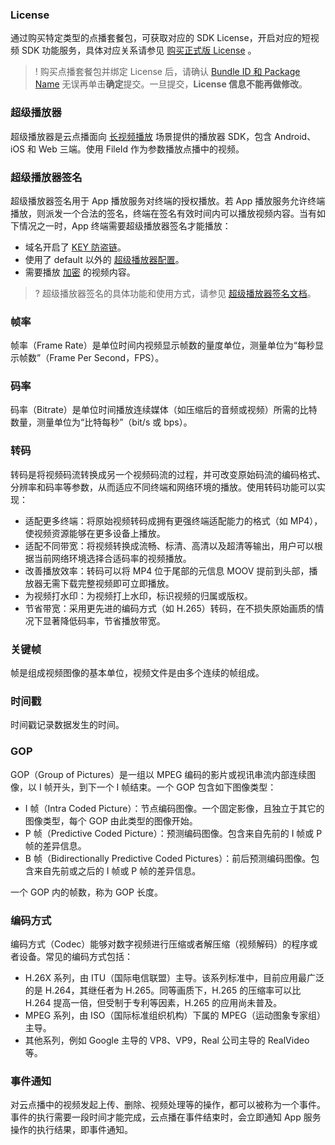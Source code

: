 ### License

通过购买特定类型的点播套餐包，可获取对应的 SDK License，开启对应的短视频 SDK 功能服务，具体对应关系请参见 [购买正式版 License](https://cloud.tencent.com/document/product/584/20333#creat_formal) 。

> ! 购买点播套餐包并绑定 License 后，请确认 [Bundle ID 和 Package Name](https://cloud.tencent.com/document/product/584/54335#que2) 无误再单击**确定**提交。一旦提交，**License 信息不能再做修改**。

### 超级播放器

超级播放器是云点播面向 [长视频播放](https://cloud.tencent.com/document/product/266/45539#.E9.95.BF.E8.A7.86.E9.A2.91.E6.92.AD.E6.94.BE) 场景提供的播放器 SDK，包含 Android、iOS 和 Web 三端。使用 FileId 作为参数播放点播中的视频。

### 超级播放器签名

超级播放器签名用于 App 播放服务对终端的授权播放。若 App 播放服务允许终端播放，则派发一个合法的签名，终端在签名有效时间内可以播放视频内容。当有如下情况之一时，App 终端需要超级播放器签名才能播放：

- 域名开启了 [KEY 防盗链](https://cloud.tencent.com/document/product/266/14047)。
- 使用了 default 以外的 [超级播放器配置](https://cloud.tencent.com/document/product/266/42435)。
- 需要播放 [加密](https://cloud.tencent.com/document/product/266/43633) 的视频内容。

> ? 超级播放器签名的具体功能和使用方式，请参见 [超级播放器签名文档](https://cloud.tencent.com/document/product/266/42436)。

### 帧率
帧率（Frame Rate）是单位时间内视频显示帧数的量度单位，测量单位为“每秒显示帧数”（Frame Per Second，FPS）。

### 码率
码率（Bitrate）是单位时间播放连续媒体（如压缩后的音频或视频）所需的比特数量，测量单位为“比特每秒”（bit/s 或 bps）。

### 转码
转码是将视频码流转换成另一个视频码流的过程，并可改变原始码流的编码格式、分辨率和码率等参数，从而适应不同终端和网络环境的播放。使用转码功能可以实现：
- 适配更多终端：将原始视频转码成拥有更强终端适配能力的格式（如 MP4），使视频资源能够在更多设备上播放。
- 适配不同带宽：将视频转换成流畅、标清、高清以及超清等输出，用户可以根据当前网络环境选择合适码率的视频播放。
- 改善播放效率：转码可以将 MP4 位于尾部的元信息 MOOV 提前到头部，播放器无需下载完整视频即可立即播放。
- 为视频打水印：为视频打上水印，标识视频的归属或版权。
- 节省带宽：采用更先进的编码方式（如 H.265）转码，在不损失原始画质的情况下显著降低码率，节省播放带宽。

### 关键帧
帧是组成视频图像的基本单位，视频文件是由多个连续的帧组成。

### 时间戳
时间戳记录数据发生的时间。

### GOP
GOP（Group of Pictures）是一组以 MPEG 编码的影片或视讯串流内部连续图像，以 I 帧开头，到下一个 I 帧结束。一个 GOP 包含如下图像类型：
- I 帧（Intra Coded Picture）：节点编码图像。一个固定影像，且独立于其它的图像类型，每个 GOP 由此类型的图像开始。
- P 帧（Predictive Coded Picture）：预测编码图像。包含来自先前的 I 帧或 P 帧的差异信息。
- B 帧（Bidirectionally Predictive Coded Pictures）：前后预测编码图像。包含来自先前或之后的 I 帧或 P 帧的差异信息。

一个 GOP 内的帧数，称为 GOP 长度。

### 编码方式
编码方式（Codec）能够对数字视频进行压缩或者解压缩（视频解码）的程序或者设备。常见的编码方式包括：
- H.26X 系列，由 ITU（国际电信联盟）主导。该系列标准中，目前应用最广泛的是 H.264，其继任者为 H.265。同等画质下，H.265 的压缩率可以比 H.264 提高一倍，但受制于专利等因素，H.265 的应用尚未普及。
- MPEG 系列，由 ISO（国际标准组织机构）下属的 MPEG（运动图象专家组）主导。
- 其他系列，例如 Google 主导的 VP8、VP9，Real 公司主导的 RealVideo 等。

### 事件通知
对云点播中的视频发起上传、删除、视频处理等的操作，都可以被称为一个事件。事件的执行需要一段时间才能完成，云点播在事件结束时，会立即通知 App 服务操作的执行结果，即事件通知。
